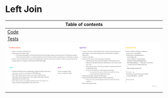 # Left Join

|Table of contents|
|-----------------|
|[Code](./Leftjoin.js)|
|[Tests](./Leftjoin.test.js)|
|![Whiteboard](./Whiteboard.png)|
